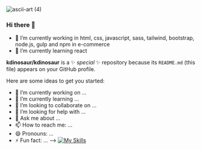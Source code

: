 
![ascii-art (4)](https://github.com/user-attachments/assets/6253d498-8f5f-4d0d-b842-36782971dd02)

### Hi there 👋
- 🔭 I’m currently working in html, css, javascript, sass, tailwind, bootstrap, node.js, gulp and npm in e-commerce
- 🌱 I’m currently learning react
  
**kdinosaur/kdinosaur** is a ✨ _special_ ✨ repository because its `README.md` (this file) appears on your GitHub profile.

Here are some ideas to get you started:

- 🔭 I’m currently working on ...
- 🌱 I’m currently learning ...
- 👯 I’m looking to collaborate on ...
- 🤔 I’m looking for help with ...
- 💬 Ask me about ...
- 📫 How to reach me: ...
- 😄 Pronouns: ...
- ⚡ Fun fact: ...
-->
[![My Skills](https://skillicons.dev/icons?i=html,css,tailwind,gulp,nodejs,mysql,npm,sass,flask,heroku,jquery,bootstrap,azure,react,bootstrap,cloudflare,fediverse,py,webstorm,github,&perline=7)](https://skillicons.dev)
